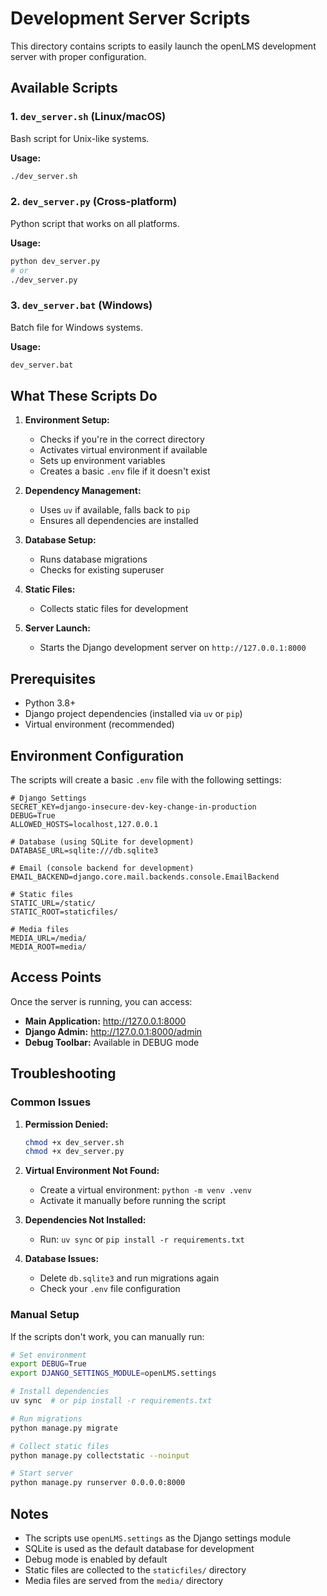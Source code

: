 # Development Server Scripts

This directory contains scripts to easily launch the openLMS development server with proper configuration.

## Available Scripts

### 1. `dev_server.sh` (Linux/macOS)

Bash script for Unix-like systems.

**Usage:**

```bash
./dev_server.sh
```

### 2. `dev_server.py` (Cross-platform)

Python script that works on all platforms.

**Usage:**

```bash
python dev_server.py
# or
./dev_server.py
```

### 3. `dev_server.bat` (Windows)

Batch file for Windows systems.

**Usage:**

```cmd
dev_server.bat
```

## What These Scripts Do

1. **Environment Setup:**

   - Checks if you're in the correct directory
   - Activates virtual environment if available
   - Sets up environment variables
   - Creates a basic `.env` file if it doesn't exist

2. **Dependency Management:**

   - Uses `uv` if available, falls back to `pip`
   - Ensures all dependencies are installed

3. **Database Setup:**

   - Runs database migrations
   - Checks for existing superuser

4. **Static Files:**

   - Collects static files for development

5. **Server Launch:**
   - Starts the Django development server on `http://127.0.0.1:8000`

## Prerequisites

- Python 3.8+
- Django project dependencies (installed via `uv` or `pip`)
- Virtual environment (recommended)

## Environment Configuration

The scripts will create a basic `.env` file with the following settings:

```env
# Django Settings
SECRET_KEY=django-insecure-dev-key-change-in-production
DEBUG=True
ALLOWED_HOSTS=localhost,127.0.0.1

# Database (using SQLite for development)
DATABASE_URL=sqlite:///db.sqlite3

# Email (console backend for development)
EMAIL_BACKEND=django.core.mail.backends.console.EmailBackend

# Static files
STATIC_URL=/static/
STATIC_ROOT=staticfiles/

# Media files
MEDIA_URL=/media/
MEDIA_ROOT=media/
```

## Access Points

Once the server is running, you can access:

- **Main Application:** http://127.0.0.1:8000
- **Django Admin:** http://127.0.0.1:8000/admin
- **Debug Toolbar:** Available in DEBUG mode

## Troubleshooting

### Common Issues

1. **Permission Denied:**

   ```bash
   chmod +x dev_server.sh
   chmod +x dev_server.py
   ```

2. **Virtual Environment Not Found:**

   - Create a virtual environment: `python -m venv .venv`
   - Activate it manually before running the script

3. **Dependencies Not Installed:**

   - Run: `uv sync` or `pip install -r requirements.txt`

4. **Database Issues:**
   - Delete `db.sqlite3` and run migrations again
   - Check your `.env` file configuration

### Manual Setup

If the scripts don't work, you can manually run:

```bash
# Set environment
export DEBUG=True
export DJANGO_SETTINGS_MODULE=openLMS.settings

# Install dependencies
uv sync  # or pip install -r requirements.txt

# Run migrations
python manage.py migrate

# Collect static files
python manage.py collectstatic --noinput

# Start server
python manage.py runserver 0.0.0.0:8000
```

## Notes

- The scripts use `openLMS.settings` as the Django settings module
- SQLite is used as the default database for development
- Debug mode is enabled by default
- Static files are collected to the `staticfiles/` directory
- Media files are served from the `media/` directory
